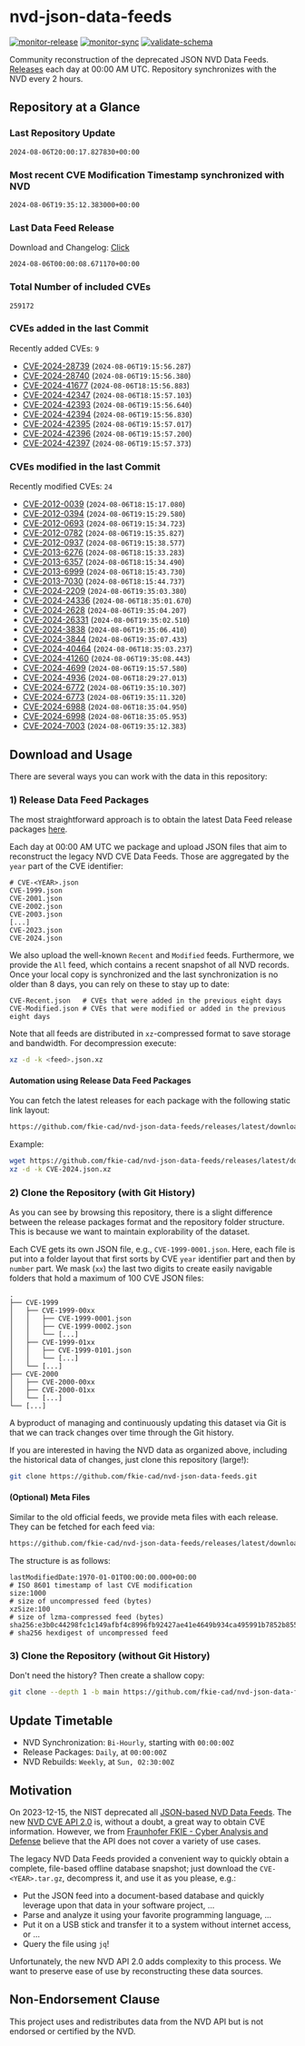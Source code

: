 # nvd-json-data-feeds

[![monitor-release](https://github.com/fkie-cad/nvd-json-data-feeds/actions/workflows/monitor_release.yml/badge.svg)](https://github.com/fkie-cad/nvd-json-data-feeds/actions/workflows/monitor_release.yml)
[![monitor-sync](https://github.com/fkie-cad/nvd-json-data-feeds/actions/workflows/monitor_sync.yml/badge.svg)](https://github.com/fkie-cad/nvd-json-data-feeds/actions/workflows/monitor_sync.yml)
[![validate-schema](https://github.com/fkie-cad/nvd-json-data-feeds/actions/workflows/validate_schema.yml/badge.svg)](https://github.com/fkie-cad/nvd-json-data-feeds/actions/workflows/validate_schema.yml)

Community reconstruction of the deprecated JSON NVD Data Feeds.
[Releases](https://github.com/fkie-cad/nvd-json-data-feeds/releases/latest) each day at 00:00 AM UTC.
Repository synchronizes with the NVD every 2 hours.

## Repository at a Glance

### Last Repository Update

```plain
2024-08-06T20:00:17.827830+00:00
```

### Most recent CVE Modification Timestamp synchronized with NVD

```plain
2024-08-06T19:35:12.383000+00:00
```

### Last Data Feed Release

Download and Changelog: [Click](https://github.com/fkie-cad/nvd-json-data-feeds/releases/latest)

```plain
2024-08-06T00:00:08.671170+00:00
```

### Total Number of included CVEs

```plain
259172
```

### CVEs added in the last Commit

Recently added CVEs: `9`

- [CVE-2024-28739](CVE-2024/CVE-2024-287xx/CVE-2024-28739.json) (`2024-08-06T19:15:56.287`)
- [CVE-2024-28740](CVE-2024/CVE-2024-287xx/CVE-2024-28740.json) (`2024-08-06T19:15:56.380`)
- [CVE-2024-41677](CVE-2024/CVE-2024-416xx/CVE-2024-41677.json) (`2024-08-06T18:15:56.883`)
- [CVE-2024-42347](CVE-2024/CVE-2024-423xx/CVE-2024-42347.json) (`2024-08-06T18:15:57.103`)
- [CVE-2024-42393](CVE-2024/CVE-2024-423xx/CVE-2024-42393.json) (`2024-08-06T19:15:56.640`)
- [CVE-2024-42394](CVE-2024/CVE-2024-423xx/CVE-2024-42394.json) (`2024-08-06T19:15:56.830`)
- [CVE-2024-42395](CVE-2024/CVE-2024-423xx/CVE-2024-42395.json) (`2024-08-06T19:15:57.017`)
- [CVE-2024-42396](CVE-2024/CVE-2024-423xx/CVE-2024-42396.json) (`2024-08-06T19:15:57.200`)
- [CVE-2024-42397](CVE-2024/CVE-2024-423xx/CVE-2024-42397.json) (`2024-08-06T19:15:57.373`)


### CVEs modified in the last Commit

Recently modified CVEs: `24`

- [CVE-2012-0039](CVE-2012/CVE-2012-00xx/CVE-2012-0039.json) (`2024-08-06T18:15:17.080`)
- [CVE-2012-0394](CVE-2012/CVE-2012-03xx/CVE-2012-0394.json) (`2024-08-06T19:15:29.580`)
- [CVE-2012-0693](CVE-2012/CVE-2012-06xx/CVE-2012-0693.json) (`2024-08-06T19:15:34.723`)
- [CVE-2012-0782](CVE-2012/CVE-2012-07xx/CVE-2012-0782.json) (`2024-08-06T19:15:35.827`)
- [CVE-2012-0937](CVE-2012/CVE-2012-09xx/CVE-2012-0937.json) (`2024-08-06T19:15:38.577`)
- [CVE-2013-6276](CVE-2013/CVE-2013-62xx/CVE-2013-6276.json) (`2024-08-06T18:15:33.283`)
- [CVE-2013-6357](CVE-2013/CVE-2013-63xx/CVE-2013-6357.json) (`2024-08-06T18:15:34.490`)
- [CVE-2013-6999](CVE-2013/CVE-2013-69xx/CVE-2013-6999.json) (`2024-08-06T18:15:43.730`)
- [CVE-2013-7030](CVE-2013/CVE-2013-70xx/CVE-2013-7030.json) (`2024-08-06T18:15:44.737`)
- [CVE-2024-2209](CVE-2024/CVE-2024-22xx/CVE-2024-2209.json) (`2024-08-06T19:35:03.380`)
- [CVE-2024-24336](CVE-2024/CVE-2024-243xx/CVE-2024-24336.json) (`2024-08-06T18:35:01.670`)
- [CVE-2024-2628](CVE-2024/CVE-2024-26xx/CVE-2024-2628.json) (`2024-08-06T19:35:04.207`)
- [CVE-2024-26331](CVE-2024/CVE-2024-263xx/CVE-2024-26331.json) (`2024-08-06T19:35:02.510`)
- [CVE-2024-3838](CVE-2024/CVE-2024-38xx/CVE-2024-3838.json) (`2024-08-06T19:35:06.410`)
- [CVE-2024-3844](CVE-2024/CVE-2024-38xx/CVE-2024-3844.json) (`2024-08-06T19:35:07.433`)
- [CVE-2024-40464](CVE-2024/CVE-2024-404xx/CVE-2024-40464.json) (`2024-08-06T18:35:03.237`)
- [CVE-2024-41260](CVE-2024/CVE-2024-412xx/CVE-2024-41260.json) (`2024-08-06T19:35:08.443`)
- [CVE-2024-4699](CVE-2024/CVE-2024-46xx/CVE-2024-4699.json) (`2024-08-06T19:15:57.580`)
- [CVE-2024-4936](CVE-2024/CVE-2024-49xx/CVE-2024-4936.json) (`2024-08-06T18:29:27.013`)
- [CVE-2024-6772](CVE-2024/CVE-2024-67xx/CVE-2024-6772.json) (`2024-08-06T19:35:10.307`)
- [CVE-2024-6773](CVE-2024/CVE-2024-67xx/CVE-2024-6773.json) (`2024-08-06T19:35:11.320`)
- [CVE-2024-6988](CVE-2024/CVE-2024-69xx/CVE-2024-6988.json) (`2024-08-06T18:35:04.950`)
- [CVE-2024-6998](CVE-2024/CVE-2024-69xx/CVE-2024-6998.json) (`2024-08-06T18:35:05.953`)
- [CVE-2024-7003](CVE-2024/CVE-2024-70xx/CVE-2024-7003.json) (`2024-08-06T19:35:12.383`)


## Download and Usage

There are several ways you can work with the data in this repository:

### 1) Release Data Feed Packages

The most straightforward approach is to obtain the latest Data Feed release packages [here](https://github.com/fkie-cad/nvd-json-data-feeds/releases/latest).

Each day at 00:00 AM UTC we package and upload JSON files that aim to reconstruct the legacy NVD CVE Data Feeds.
Those are aggregated by the `year` part of the CVE identifier:

```
# CVE-<YEAR>.json
CVE-1999.json
CVE-2001.json
CVE-2002.json
CVE-2003.json
[...]
CVE-2023.json
CVE-2024.json
```

We also upload the well-known `Recent` and `Modified` feeds.
Furthermore, we provide the `All` feed, which contains a recent snapshot of all NVD records.
Once your local copy is synchronized and the last synchronization is no older than 8 days, you can rely on these to stay up to date:

```plain
CVE-Recent.json   # CVEs that were added in the previous eight days
CVE-Modified.json # CVEs that were modified or added in the previous eight days
```

Note that all feeds are distributed in `xz`-compressed format to save storage and bandwidth.
For decompression execute:

```sh
xz -d -k <feed>.json.xz
```

#### Automation using Release Data Feed Packages

You can fetch the latest releases for each package with the following static link layout:

```sh
https://github.com/fkie-cad/nvd-json-data-feeds/releases/latest/download/CVE-<YEAR>.json.xz
```

Example:

```sh
wget https://github.com/fkie-cad/nvd-json-data-feeds/releases/latest/download/CVE-2024.json.xz
xz -d -k CVE-2024.json.xz
```

### 2) Clone the Repository (with Git History)

As you can see by browsing this repository, there is a slight difference between the release packages format and the repository folder structure.
This is because we want to maintain explorability of the dataset.

Each CVE gets its own JSON file, e.g., `CVE-1999-0001.json`.
Here, each file is put into a folder layout that first sorts by CVE `year` identifier part and then by `number` part.
We mask (`xx`) the last two digits to create easily navigable folders that hold a maximum of 100 CVE JSON files:

```plain
.
├── CVE-1999
│   ├── CVE-1999-00xx
│   │   ├── CVE-1999-0001.json
│   │   ├── CVE-1999-0002.json
│   │   └── [...]
│   ├── CVE-1999-01xx
│   │   ├── CVE-1999-0101.json
│   │   └── [...]
│   └── [...]
├── CVE-2000
│   ├── CVE-2000-00xx
│   ├── CVE-2000-01xx
│   └── [...]
└── [...]
```

A byproduct of managing and continuously updating this dataset via Git is that we can track changes over time through the Git history.

If you are interested in having the NVD data as organized above, including the historical data of changes, just clone this repository (large!):

```sh
git clone https://github.com/fkie-cad/nvd-json-data-feeds.git
```

#### (Optional) Meta Files

Similar to the old official feeds, we provide meta files with each release. They can be fetched for each feed via:

```sh
https://github.com/fkie-cad/nvd-json-data-feeds/releases/latest/download/CVE-<YEAR>.meta
```

The structure is as follows:

```plain
lastModifiedDate:1970-01-01T00:00:00.000+00:00                          # ISO 8601 timestamp of last CVE modification
size:1000                                                               # size of uncompressed feed (bytes)
xzSize:100                                                              # size of lzma-compressed feed (bytes)
sha256:e3b0c44298fc1c149afbf4c8996fb92427ae41e4649b934ca495991b7852b855 # sha256 hexdigest of uncompressed feed
```

### 3) Clone the Repository (without Git History)

Don't need the history? Then create a shallow copy:

```sh
git clone --depth 1 -b main https://github.com/fkie-cad/nvd-json-data-feeds.git
```


## Update Timetable

* NVD Synchronization: `Bi-Hourly`, starting with `00:00:00Z`
* Release Packages: `Daily`, at `00:00:00Z`
* NVD Rebuilds: `Weekly`, at `Sun, 02:30:00Z`


## Motivation

On 2023-12-15, the NIST deprecated all [JSON-based NVD Data Feeds](https://nvd.nist.gov/vuln/data-feeds#divRetirementBanner-1).
The new [NVD CVE API 2.0](https://nvd.nist.gov/developers/vulnerabilities) is, without a doubt, a great way to obtain CVE information.
However, we from [Fraunhofer FKIE - Cyber Analysis and Defense](https://www.fkie.fraunhofer.de/en/departments/cad.html) believe that the API does not cover a variety of use cases.

The legacy NVD Data Feeds provided a convenient way to quickly obtain a complete, file-based offline database snapshot; just download the `CVE-<YEAR>.tar.gz`, decompress it, and use it as you please, e.g.:

- Put the JSON feed into a document-based database and quickly leverage upon that data in your software project, ...
- Parse and analyze it using your favorite programming language, ...
- Put it on a USB stick and transfer it to a system without internet access, or ...
- Query the file using `jq`!

Unfortunately, the new NVD API 2.0 adds complexity to this process.
We want to preserve ease of use by reconstructing these data sources.

## Non-Endorsement Clause

This project uses and redistributes data from the NVD API but is not endorsed or certified by the NVD.
